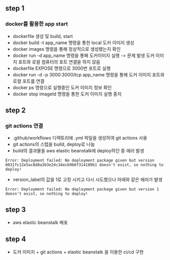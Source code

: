 ## step 1  
### docker를 활용한 app start  
- dockerfile 생성 및 build, start
- docker build -t app_name 명령을 통한 local 도커 이미지 생성
- docker images 명령을 통해 정상적으로 생성됐는지 확인
- docker run -d app_name 명령을 통해 도커이미지 실행 -> 문제 발생 도커 이미지 포트와 로컬 컴퓨터의 포트 연결을 하지 않음
- dockerfile EXPOSE 명령으로 3000번 포트로 실행
- docker run -d -p 3000:3000/tcp app_name 명령을 통해 도커 이미지 포트와 로컬 포트를 연결
- docker ps 명령으로 실행중인 도커 이미지 정보 확인
- docker stop imageId 명령을 통한 도커 이미지 실행 중지

## step 2
### git actions 연결 
- .github/workflows 디렉토리에 .yml 파일을 생성하여 git actions 사용
- git actions의 스텝을 build, deploy로 나눔
- build의 결과물을 aws elastic beanstalk에 deploy하던 중 에러 발생

```
Error: Deployment failed: No deployment package given but version 0031fc12e5ac8d8a3b3e24c34ecb9b6f314189b1 doesn't exist, so nothing to deploy!
```

- version_label의 값을 1로 고정 시키고 다시 시도했으나 아래와 같은 에러가 발생

```
Error: Deployment failed: No deployment package given but version 1 doesn't exist, so nothing to deploy!
```


## step 3
- aws elastic beanstalk 배포

## step 4
- 도커 이미지 + git actions + elastic beanstalk 을 이용한 ci/cd 구현